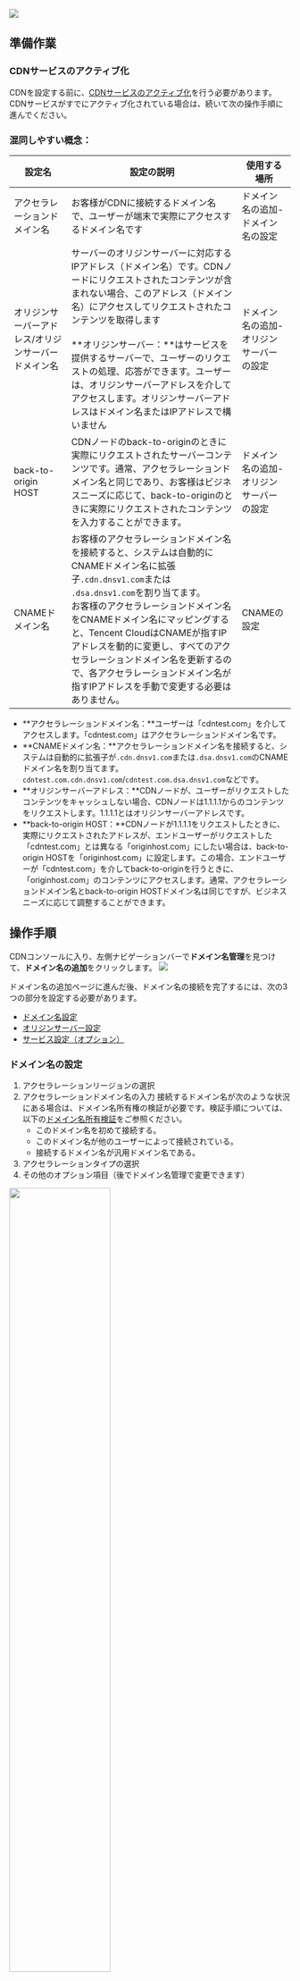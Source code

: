 ![](https://qcloudimg.tencent-cloud.cn/raw/0ebdc0f0a97859cd5f41d425838a54ce.png)
## 準備作業

### CDNサービスのアクティブ化

CDNを設定する前に、[CDNサービスのアクティブ化](https://intl.cloud.tencent.com/document/product/228/32978)を行う必要があります。CDNサービスがすでにアクティブ化されている場合は、続いて次の操作手順に進んでください。

### 混同しやすい概念：


| 設定名          | 設定の説明                                                     | 使用する場所          |
| ----------------- | ------------------------------------------------------------ | ----------------- |
| アクセラレーションドメイン名          | お客様がCDNに接続するドメイン名で、ユーザーが端末で実際にアクセスするドメイン名です            | ドメイン名の追加-ドメイン名の設定 |
| オリジンサーバーアドレス/オリジンサーバードメイン名 | サーバーのオリジンサーバーに対応するIPアドレス（ドメイン名）です。CDNノードにリクエストされたコンテンツが含まれない場合、このアドレス（ドメイン名）にアクセスしてリクエストされたコンテンツを取得します<br /><br />**オリジンサーバー：**はサービスを提供するサーバーで、ユーザーのリクエストの処理、応答ができます。ユーザーは、オリジンサーバーアドレスを介してアクセスします。オリジンサーバーアドレスはドメイン名またはIPアドレスで構いません | ドメイン名の追加-オリジンサーバーの設定 |
| back-to-origin HOST         | CDNノードのback-to-originのときに実際にリクエストされたサーバーコンテンツです。通常、アクセラレーションドメイン名と同じであり、お客様はビジネスニーズに応じて、back-to-originのときに実際にリクエストされたコンテンツを入力することができます。                           | ドメイン名の追加-オリジンサーバーの設定 |
| CNAMEドメイン名        | お客様のアクセラレーションドメイン名を接続すると、システムは自動的にCNAMEドメイン名に拡張子`.cdn.dnsv1.com`または` .dsa.dnsv1.com`を割り当てます。<br />お客様のアクセラレーションドメイン名をCNAMEドメイン名にマッピングすると、Tencent CloudはCNAMEが指すIPアドレスを動的に変更し、すべてのアクセラレーションドメイン名を更新するので、各アクセラレーションドメイン名が指すIPアドレスを手動で変更する必要はありません。 | CNAMEの設定        |

- **アクセラレーションドメイン名：**ユーザーは「cdntest.com」を介してアクセスします。「cdntest.com」はアクセラレーションドメイン名です。
- **CNAMEドメイン名：**アクセラレーションドメイン名を接続すると、システムは自動的に拡張子が`.cdn.dnsv1.com`または`.dsa.dnsv1.com`のCNAMEドメイン名を割り当てます。`cdntest.com.cdn.dnsv1.com`/`cdntest.com.dsa.dnsv1.com`などです。
- **オリジンサーバーアドレス：**CDNノードが、ユーザーがリクエストしたコンテンツをキャッシュしない場合、CDNノードは1.1.1.1からのコンテンツをリクエストします。1.1.1.1とはオリジンサーバーアドレスです。
- **back-to-origin HOST：**CDNノードが1.1.1.1をリクエストしたときに、実際にリクエストされたアドレスが、エンドユーザーがリクエストした「cdntest.com」とは異なる「originhost.com」にしたい場合は、back-to-origin HOSTを「originhost.com」に設定します。この場合、エンドユーザーが「cdntest.com」を介してback-to-originを行うときに、「originhost.com」のコンテンツにアクセスします。通常、アクセラレーションドメイン名とback-to-origin HOSTドメイン名は同じですが、ビジネスニーズに応じて調整することができます。


## 操作手順

CDNコンソールに入り、左側ナビゲーションバーで**ドメイン名管理**を見つけて、**ドメイン名の追加**をクリックします。
![](https://main.qcloudimg.com/raw/020628a1fba4d8529bf3b5be7f459170.png)

ドメイン名の追加ページに進んだ後、ドメイン名の接続を完了するには、次の3つの部分を設定する必要があります。

- [ドメイン名設定](#m1)
- [オリジンサーバー設定](#m2)
- [サービス設定（オプション）](#m3)

[](id:m1)

### ドメイン名の設定

1. アクセラレーションリージョンの選択
2. アクセラレーションドメイン名の入力
   接続するドメイン名が次のような状況にある場合は、ドメイン名所有権の検証が必要です。検証手順については、以下の[ドメイン名所有検証](https://intl.cloud.tencent.com/document/product/228/42693)をご参照ください。
   - このドメイン名を初めて接続する。
   - このドメイン名が他のユーザーによって接続されている。
   - 接続するドメイン名が汎用ドメイン名である。
3. アクセラレーションタイプの選択
4. その他のオプション項目（後でドメイン名管理で変更できます）

<img src="https://main.qcloudimg.com/raw/6ec038f7f063b01cc1d68ecbfe4cb5c8.png" width="60%">



設定項目の詳細説明 

| 設定項目   | 説明                                                     |
| :------- | :----------------------------------------------------------- |
| アクセラレーションリージョン | 中国本土：グローバルユーザーからのアクセスは、中国本土のアクセラレーションノードにスケジューリングされてサービスを提供します。<br/>中国本土以外（中国香港・マカオ・台湾地区を含む）：グローバルユーザーからのアクセスは、中国本土以外のアクセラレーションノードにスケジューリングされてサービスを提供します。<br/>グローバル：グローバルユーザーからのアクセスは、最も近いノードにスケジューリングされてサービスを行います。<br><br>**注意事項：** <br>中国本土と中国本土以外のアクセラレーションサービスへの課金状況は異なります。[課金説明]（https://intl.cloud.tencent.com/document/product/228/2949）をご参照ください。|
| アクセラレーションドメイン名 | 1. ドメイン名の長さは81文字以内です。<br>2. 中国本土のドメイン名は工信部にてICP登録済みのものとします。<br>3.ドメイン名`a.test.com`、`a.b.test.com`などの形式のサブドメイン名または`*.test.com`、`*.a.test.com`形式の汎用ドメイン名とします。<br>4. アクセスするドメイン名が汎用ドメイン名である場合、または他のユーザーによってアクセスされている場合、または新しいドメイン名を初めてアクセスする場合は、[ドメイン名所有検証](https://intl.cloud.tencent.com/document/product/228/42693)を行う必要があります。<br><br>**注意事項：** <br>1. 汎用ドメイン名にアクセスした後、そのサブドメイン名または第2レベル汎用ドメイン名については、他のアカウントでのアクセスは現在サポートされていません。<br>2. `*.test.com`と`*.a.test.com`の同時アクセスは、現在サポートされていません。<br>　• 中国本土の中国語ドメイン名はまず中国語の形式で関連の登録を行う必要があります。　<br>　• 「中国語.ドメイン名」などの中国語ドメイン名は、サードパーティのツールで「xn--fiq228c.xn--eqrt2g」に変換した後、アクセスすることができます。　<br>　• 「test_qq.tencent.cloud」などのアンダーバーを含むドメイン名は、ホワイトリストへの登録が完了した後、直接追加することができます。<br>3. ドメイン名が悪意のあるドメイン名やハイリスクのドメイン名である場合は、アクセスできません。詳細については、 [使用制限](https://intl.cloud.tencent.com/document/product/228/32981)をご参照ください。 |
| アクセラレーションタイプ | Tencent Cloud CDNは、さまざまな業務タイプに応じてターゲットを絞ったアクセラレーションパフォーマンスの最適化を行いました。より良いアクセラレーション効果を得るために、ご自身の業務により近い業務タイプを選択することをお勧めします。<br><br>**CDN Content Delivery Network**<br>静的アクセラレーション：eコマース系、Webサイト系、ゲーム画像系といった小さなリソースアクセラレーションシナリオに適しています。<br>ダウンロードアクセラレーション：ゲームのインストールパッケージ、オーディオビデオソースファイルのダウンロード、携帯電話のファームウェアの配布といったシナリオのダウンロードに適しています。<br>ストリーミングメディアのオンデマンドアクセラレーション：eラーニング、オンライン動画オンデマンドなどのシナリオに適しています。<br><br>** Enterprise Content Delivery Network(ECDN)**<br>動的・静的アクセラレーション：さまざまなWebサイトのホームページなど、動的・静的データが組み合わされているビジネスシナリオに適しています。<br>動的アクセラレーション：アカウントログイン、注文取り引き、API呼び出し、リアルタイム照会などのシナリオに適しています。<br><br>**注意事項：** <br>アクセラレーションの種類によって課金基準が異なります。[CDN課金の詳細](https://intl.cloud.tencent.com/document/product/228/2949)と[ECDN課金の詳細](https://intl.cloud.tencent.com/document/product/570/37505)をご参照ください。 |
| IPv6アクセス | IPv6アクセススイッチはデフォルトで無効になっています。有効にすると、IPv6プロトコル経由でCDNノードにアクセスできるようになります。<br><br>**注意事項：**<br>• 一部のプラットフォームはアップグレード中であり、当面、IPv6アクセスの有効化はサポートしません。フルリリースまでしばらくお待ちください。<br>• 中国本土でのみIPv6アクセスをサポートしています。<br />ドメイン名のアクセラレーションリージョンがグローバルである場合は、IPv6アクセススイッチを有効にした後、中国本土でのみ有効になります。 |
| 所属プロジェクト      | プロジェクトは、Tencent Cloudのすべてのクラウドサービスの共有リソースセットの概念です。[プロジェクト管理](https://console.cloud.tencent.com/project)ページでプロジェクト関連の操作を実行できます。|
| タグ     | タグキーとタグ値は入力必須項目です。タグを作成していない場合は、[タグ管理](https://console.cloud.tencent.com/tag/taglist)でタグ関連の操作を実行できます。 |

[](id:m2)

### オリジンサーバーの設定

1. オリジンサーバータイプの選択
2. back-to-originプロトコルの選択
3. オリジンサーバーアドレスの入力
4. back-to-origin HOSTの設定

<img src="https://main.qcloudimg.com/raw/947c24efc846a11b25dca0f8ea552422.png" width="70%">

##### **設定項目の詳細説明：**

| 設定項目    | 説明                                                     |
| :-------- | :----------------------------------------------------------- |
| オリジンサーバータイプ  | ユーザー保有オリジンサーバー：<br>すでに安定して稼働しているビジネスサーバー（つまり、オリジンサーバー）のシナリオがあります。<br><br>[COSオリジンサーバー](https://intl.cloud.tencent.com/product/cos):<br>Tencent Cloud COSサービスを使用すると、対応するbucketを直接選択できます。<br><br>サードパーティCOS：<br>Tencent Cloud以外のサードパーティCOSです。現在サポートされているサードパーティは、AWS S3とAlibaba Cloud OSSです。<br><br>**注意事項**：<br>一部のプラットフォームは当面、サードパーティのCOSをサポートしません。フルリリースまでしばらくお待ちください。 |
| オリジンサーバーアドレス | ユーザー保有オリジンサーバー：<br/>1. 複数のIPをオリジンサーバーとして設定することをサポートし、back-to-originのときにポーリングback-to-originを実行します。<br/>2. 設定ポート(0～65535)と重み(1～100)の追加をサポートします。<br> **参照形式：**`オリジンサーバー:ポート:重み`（ポートはデフォルト設定可能：`オリジンサーバー::重み`）<br>**注：** HTTPSプロトコルのみポート443を一時的にサポートします。<br> 3.オリジンサーバーとしてドメイン名の設定をサポートします。このドメイン名は、CDNアクセラレーションドメイン名と同じにすることは**できない**のでご注意ください。<br>**注**：オリジンサーバーのアドレスがすでにアクセスされたCDNアクセラレーションドメイン名である場合、解決がループされ、back-to-originが正常にできなくなります。<br><br>COSオリジンサーバー：<br>1. Tencent Cloud COSのうち1つのバケットをオリジンサーバーとして選択します。<br>2. バケットの設定と実際のビジネスシナリオに応じて、デフォルトのドメイン名または静的ウェブサイトタイプを選択します。<br>3. バケットがプライベートバケットの場合は、CDNを承認し、back-to-originの認証を有効にして、 プライベートバケットへのアクセスを有効にしてください。<br/><br>サードパーティCOS：<br>1. リソースがサードパーティのCOSに保存されている場合は、オリジンサーバーとして有効なバケットアクセスアドレスを入力してください。現在サポートされているサードパーティは、AWS S3およびAlibaba Cloud OSSです。<br>**注**： プロトコルヘッダー`http://`または`http://`プロトコルヘッダー、`my-bucket.oss-cn-beijing.aliyuncs.com`または`my-bucket.s3.ap-east-1.amazonaws.com`を含めることはできません。<br>2. サードパーティのプライベートバケットにback-to-originするには、有効なキーを入力し、back-to-origin認証を有効にして、プライベートバケットへのアクセスを有効にする必要があります。 |
| back-to-originプロトコル  | ここでは、オリジンサーバーのサポート状況に基づいて、Tencent Cloud CDNノードのback-to-origin時のリクエストプロトコルを選択できます。<br>HTTP：ユーザーリクエストがHTTP/HTTPSアクセスの場合、HTTP back-to-originを使用します。<br><br>HTTPS：ユーザーリクエストがHTTP/HTTPSアクセスの場合、HTTPS back-to-originを使用します（オリジンサーバーはHTTPSアクセスをサポートする必要があります）。<br><br>Follow protocol：ユーザーリクエストがHTTPアクセスの場合、HTTP back-to-originを使用し、HTTPSアクセスにはHTTPS back-to-originを使用します（オリジンサーバーはHTTPSアクセスをサポートする必要があります）。 |
| back-to-origin Host | back-to-originドメイン名です。CDNノードがback-to-originのときにアクセスした、オリジンサーバーのIPアドレスの下にある具体的なサイトドメイン名のことです。<br><br>ユーザー保有オリジンサーバー：<br>デフォルトは現在のアクセラレーションドメイン名です。汎用ドメイン名にアクセスする場合、デフォルトは汎用ドメイン名であり、実際のback-to-origin HOSTはアクセスドメイン名です。実際の業務状況に応じて、ご自身で変更することができます。<br><br>COSソース：<br>デフォルトはバケットアクセスアドレスです。これはソースサイトアドレスと一致しており、変更できません。<br><br>サードパーティCOS：<br>デフォルトはバケットアクセスアドレスです。これはオリジンサーバーと一致しており、変更できません。|

[](id:m3)

### サービス設定（オプション）

Tencent Cloud CDNは、一般的に使用されるサービス設定を提供します。お客様は、個人的なニーズに応じて選択できます。現在、サービス設定を行う必要がない場合は、ドメイン名にアクセスしてからサービス設定を行うこともできます。

<img src="https://main.qcloudimg.com/raw/6e918f4e91d4c5249172589475f292a1.png" width="80%">

##### **設定項目の詳細説明：**

| 設定項目   | 説明                                                     |
| :------- | :----------------------------------------------------------- |
| パラメータ無視 | ノードがリソースをキャッシュするには、Key-Valueマッピングに従います。ここでのKeyはリソースURLです。<br> パラメータの無視を有効にすると、KeyはURLの「?」以降のパラメータを無視してマッピングします。<br> パラメータの無視を有効にしないと、Keyは完全なリソースURLになります。<br> 静的アクセラレーションタイプは、**デフォルトでは無効**になっており、ダウンロードおよびストリーミングメディアVODアクセラレーションタイプは、**デフォルトでは有効**になっています。|
| Back-to-Origin of Range | back-to-origin時にパート化するかどうかを設定します。有効化するにはオリジンサーバーがパート化をサポートしている必要があります。<br><br/>オリジンサーバータイプがCOSオリジンサーバーである場合、またはサービスタイプがダウンロード、ストリーミングメディアVODアクセラレーションである場合、Back-to-Origin of Rangeが**デフォルトで有効**になっています |
| キャッシュルール | ノードキャッシュの有効期限の設定のことです。静的アクセラレーションタイプの場合、通常の動的ファイル（php、jsp、asp、aspxなど）はデフォルトでキャッシュされず、その他すべてのファイルはデフォルトで30日間キャッシュされます。ダウンロードやストリーミングメディアVODアクセラレーションの場合、すべてのファイルのキャッシュ有効期限はデフォルトで30日です。<br><br>設定されたノードキャッシュの有効期限は最長有効期限であり、ノードのストレージリソースの影響を受けます。実際のキャッシュ時間は、状況に応じて決定されます。 |

## 設定の完了

ドメイン名追加操作を完了した後、ドメイン名の設定をネットワーク全体のノードに配信するには約5～10分かかります。しばらくお待ちください。
<img src="https://main.qcloudimg.com/raw/d5bcb556ac1b89946ec15642d3249676.png" width="80%">

## 後続作業

アクセスが完了した後、Tencent Cloud CDNは対応するCNAMEアドレスをアサインします。CDNサービスを有効にするには、まずCNAMEを設定する必要があります。詳細については、[CNAMEの設定](https://intl.cloud.tencent.com/document/product/228/3121)をご参照ください。
